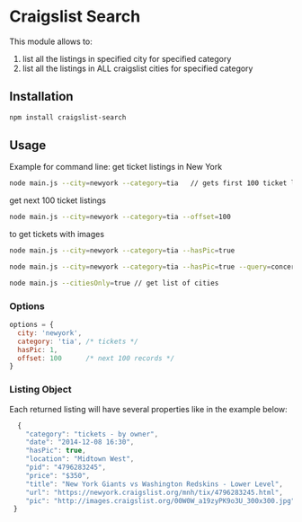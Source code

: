 # Craigslist Search 



This module allows to:
1. list all the listings in specified city for specified category
2. list all the listings in ALL craigslist cities for specified category

## Installation

```bash
npm install craigslist-search
```

## Usage
Example for command line: get ticket listings in New York 

```bash
node main.js --city=newyork --category=tia   // gets first 100 ticket listings
```
get next 100 ticket listings 

```bash
node main.js --city=newyork --category=tia --offset=100
```
to get tickets with images

```bash
node main.js --city=newyork --category=tia --hasPic=true
```

```bash
node main.js --city=newyork --category=tia --hasPic=true --query=concert // an with a query
```

```bash
node main.js --citiesOnly=true // get list of cities
```

### Options
```javascript
options = {
  city: 'newyork',
  category: 'tia', /* tickets */
  hasPic: 1,
  offset: 100      /* next 100 records */
}
```
### Listing Object

Each returned listing will have several properties like in the example below:
```javascript
  {
    "category": "tickets - by owner",
    "date": "2014-12-08 16:30",
    "hasPic": true,
    "location": "Midtown West",
    "pid": "4796283245",
    "price": "$350",
    "title": "New York Giants vs Washington Redskins - Lower Level",
    "url": "https://newyork.craigslist.org/mnh/tix/4796283245.html",
    "pic": "http://images.craigslist.org/00W0W_a19zyPK9o3U_300x300.jpg"
 }
```